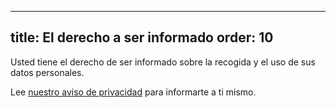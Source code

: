 ***

title: El derecho a ser informado
order: 10
---------

Usted tiene el derecho de ser informado sobre la recogida y el uso de sus datos personales.

Lee [nuestro aviso de privacidad](/docs/various/privacy/) para informarte a ti mismo.
